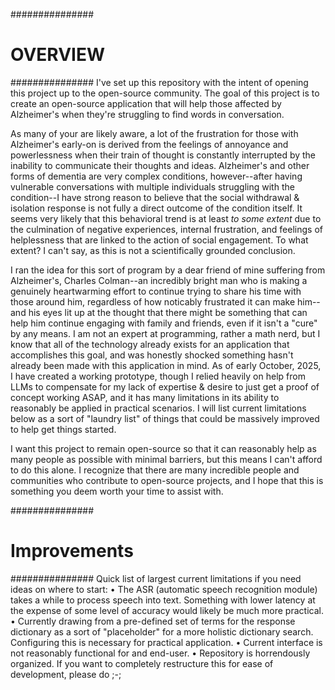 ###############
# **OVERVIEW**
###############
I've set up this repository with the intent of opening this project up to the open-source community. The goal of this project is to create an open-source application that will help those affected by Alzheimer's when they're struggling to find words in conversation. 

As many of your are likely aware, a lot of the frustration for those with Alzheimer's early-on is derived from the feelings of annoyance and powerlessness when their train of thought is constantly interrupted by the inability to communicate their thoughts and ideas. Alzheimer's and other forms of dementia are very complex conditions, however--after having vulnerable conversations with multiple individuals struggling with the condition--I have strong reason to believe that the social withdrawal & isolation response is not fully a direct outcome of the condition itself. It seems very likely that this behavioral trend is at least *to some extent* due to the culmination of negative experiences, internal frustration, and feelings of helplessness that are linked to the action of social engagement. To what extent? I can't say, as this is not a scientifically grounded conclusion.

I ran the idea for this sort of program by a dear friend of mine suffering from Alzheimer's, Charles Colman--an incredibly bright man who is making a genuinely heartwarming effort to continue trying to share his time with those around him, regardless of how noticably frustrated it can make him--and his eyes lit up at the thought that there might be something that can help him continue engaging with family and friends, even if it isn't a "cure" by any means. I am not an expert at programming, rather a math nerd, but I know that all of the technology already exists for an application that accomplishes this goal, and was honestly shocked something hasn't already been made with this application in mind. As of early October, 2025, I have created a working prototype, though I relied heavily on help from LLMs to compensate for my lack of expertise & desire to just get a proof of concept working ASAP, and it has many limitations in its ability to reasonably be applied in practical scenarios. I will list current limitations below as a sort of "laundry list" of things that could be massively improved to help get things started. 

I want this project to remain open-source so that it can reasonably help as many people as possible with minimal barriers, but this means I can't afford to do this alone. I recognize that there are many incredible people and communities who contribute to open-source projects, and I hope that this is something you deem worth your time to assist with.

###############
# **Improvements**
###############
Quick list of largest current limitations if you need ideas on where to start:
• The ASR (automatic speech recognition module) takes a while to process speech into text. Something with lower latency at the expense of some level of accuracy would likely be much more practical.
• Currently drawing from a pre-defined set of terms for the response dictionary as a sort of "placeholder" for a more holistic dictionary search. Configuring this is necessary for practical application.
• Current interface is not reasonably functional for and end-user.
• Repository is horrendously organized. If you want to completely restructure this for ease of development, please do ;-;
